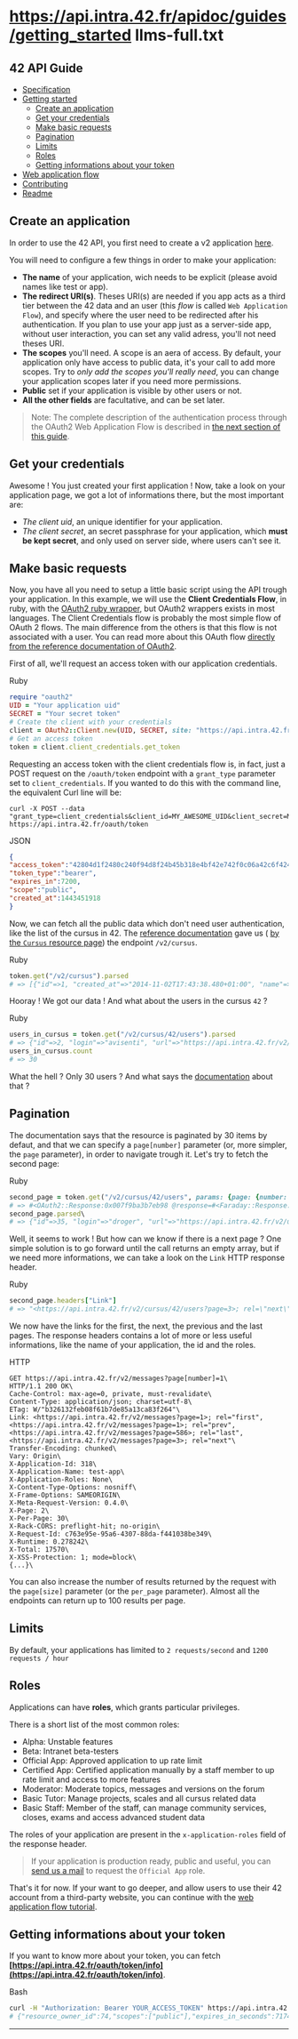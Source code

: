 # https://api.intra.42.fr/apidoc/guides/getting_started llms-full.txt

## 42 API Guide
- [Specification](https://api.intra.42.fr/apidoc/guides/specification)
- [Getting started](https://api.intra.42.fr/apidoc/guides/getting_started)
  - [Create an application](https://api.intra.42.fr/apidoc/guides/getting_started#create-an-application)
  - [Get your credentials](https://api.intra.42.fr/apidoc/guides/getting_started#get-your-credentials)
  - [Make basic requests](https://api.intra.42.fr/apidoc/guides/getting_started#make-basic-requests)
  - [Pagination](https://api.intra.42.fr/apidoc/guides/getting_started#pagination)
  - [Limits](https://api.intra.42.fr/apidoc/guides/getting_started#limits)
  - [Roles](https://api.intra.42.fr/apidoc/guides/getting_started#roles)
  - [Getting informations about your token](https://api.intra.42.fr/apidoc/guides/getting_started#getting-informations-about-your-token)
- [Web application flow](https://api.intra.42.fr/apidoc/guides/web_application_flow)
- [Contributing](https://api.intra.42.fr/apidoc/guides/contributing)
- [Readme](https://api.intra.42.fr/apidoc/guides/README)

## Create an application

In order to use the 42 API, you first need to create a v2 application [here](https://profile.intra.42.fr/oauth/applications/new).

You will need to configure a few things in order to make your application:

- **The name** of your application, wich needs to be explicit (please avoid names like test or app).
- **The redirect URI(s)**. Theses URI(s) are needed if you app acts as a third tier between the 42 data and an user (this _flow_ is called `Web Application Flow`), and specify where the user need to be redirected after his authentication. If you plan to use your app just as a server-side app, without user interaction, you can set any valid adress, you'll not need theses URI.
- **The scopes** you'll need. A scope is an aera of access. By default, your application only have access to public data, it's your call to add more scopes. Try to _only add the scopes you'll really need_, you can change your application scopes later if you need more permissions.
- **Public** set if your application is visible by other users or not.
- **All the other fields** are facultative, and can be set later.

> Note: The complete description of the authentication process through the OAuth2 Web Application Flow is described in [the next section of this guide](https://api.intra.42.fr/apidoc/guides/web_application_flow).

## Get your credentials

Awesome ! You just created your first application !
Now, take a look on your application page, we got a lot of informations there, but the most important are:

- _The client uid_, an unique identifier for your application.
- _The client secret_, an secret passphrase for your application, which **must be kept secret**, and only used on server side, where users can't see it.

## Make basic requests

Now, you have all you need to setup a little basic script using the API trough your application. In this example, we will use the **Client Credentials Flow**, in ruby, with the [OAuth2 ruby wrapper](https://github.com/intridea/oauth2), but OAuth2 wrappers exists in most languages.
The Client Credentials flow is probably the most simple flow of OAuth 2 flows. The main difference from the others is that this flow is not associated with a user.
You can read more about this OAuth flow [directly from the reference documentation of OAuth2](https://tools.ietf.org/html/rfc6749#section-1.3.4).

First of all, we'll request an access token with our application credentials.

Ruby

``` ruby
require "oauth2"
UID = "Your application uid"
SECRET = "Your secret token"
# Create the client with your credentials
client = OAuth2::Client.new(UID, SECRET, site: "https://api.intra.42.fr")
# Get an access token
token = client.client_credentials.get_token
```

Requesting an access token with the client credentials flow is, in fact, just a POST request on the `/oauth/token` endpoint with a `grant_type` parameter set to `client_credentials`. If you wanted to do this with the command line, the equivalent Curl line will be:

```-bash language
curl -X POST --data "grant_type=client_credentials&client_id=MY_AWESOME_UID&client_secret=MY_AWESOME_SECRET" https://api.intra.42.fr/oauth/token
```

JSON

``` json
{
"access_token":"42804d1f2480c240f94d8f24b45b318e4bf42e742f0c06a42c6f4242787af42d",
"token_type":"bearer",
"expires_in":7200,
"scope":"public",
"created_at":1443451918
}
```

Now, we can fetch all the public data which don't need user authentication, like the list of the cursus in 42.
The [reference documentation](https://api.intra.42.fr/apidoc) gave us ( [by the `Cursus` resource page](https://api.intra.42.fr/apidoc/2.0/cursus.html)) the endpoint `/v2/cursus`.

Ruby

```ruby
token.get("/v2/cursus").parsed
# => [{"id"=>1, "created_at"=>"2014-11-02T17:43:38.480+01:00", "name"=>"42", "slug"=>"42", "users_count"=>1918, "users_url"=>"https://api.intra.42.fr/v2/cursus/42/users", "projects_url"=>"https://api.intra.42.fr/v2/cursus/42/projects", "topics_url"=>"https://api.intra.42.fr/v2/cursus/42/topics"}, ...]
```

Hooray ! We got our data ! And what about the users in the cursus `42` ?

Ruby

```ruby
users_in_cursus = token.get("/v2/cursus/42/users").parsed
# => {"id"=>2, "login"=>"avisenti", "url"=>"https://api.intra.42.fr/v2/users/avisenti", "end_at"=>nil}, {"id"=>3, "login"=>"spariaud", "url"=>"https://api.intra.42.fr/v2/users/spariaud", "end_at"=>nil}, ...
users_in_cursus.count
# => 30
```

What the hell ? Only 30 users ? And what says the [documentation](https://api.intra.42.fr/apidoc/2.0/cursus_users/index.html) about that ?

## Pagination

The documentation says that the resource is paginated by 30 items by defaut, and that we can specify a `page[number]` parameter (or, more simpler, the `page` parameter), in order to navigate trough it.
Let's try to fetch the second page:

Ruby

```ruby
second_page = token.get("/v2/cursus/42/users", params: {page: {number: 2}})
# => #<OAuth2::Response:0x007f9ba3b7eb98 @response=#<Faraday::Response:0x007f9ba3b949c0 @on_complete_callbacks=[], @env=#<Faraday::Env @method=:get @body="[{\"id\":35,\"login\":\"droger\",\"url\":\"https://api.intra.42.fr/v2/users/droger\",\"end_at\":null},{\"id\":36,\"login\":\"edelbe\",\"url\":\"https://api.intra.42.fr/v2/users/edelbe\"...\
second_page.parsed\
# => {"id"=>35, "login"=>"droger", "url"=>"https://api.intra.42.fr/v2/users/droger", "end_at"=>nil}, {"id"=>36, "login"=>"edelbe", "url"=>"https://api.intra.42.fr/v2/users/edelbe", "end_at"=>nil}, ...\
```

Well, it seems to work ! But how can we know if there is a next page ? One simple solution is to go forward until the call returns an empty array, but if we need more informations, we can take a look on the `Link` HTTP response header.

Ruby

```ruby
second_page.headers["Link"]
# => "<https://api.intra.42.fr/v2/cursus/42/users?page=3>; rel=\"next\", <https://api.intra.42.fr/v2/cursus/42/users?page=1>; rel=\"prev\", <https://api.intra.42.fr/v2/cursus/42/users?page=1>; rel=\"first\", <https://api.intra.42.fr/v2/cursus/42/users?page=64>; rel=\"last\""\
```

We now have the links for the first, the next, the previous and the last pages.
The response headers contains a lot of more or less useful informations, like the name of your application, the id and the roles.

HTTP

```http
GET https://api.intra.42.fr/v2/messages?page[number]=1\
HTTP/1.1 200 OK\
Cache-Control: max-age=0, private, must-revalidate\
Content-Type: application/json; charset=utf-8\
ETag: W/"b326132feb08f61b7de85a13ca83f264"\
Link: <https://api.intra.42.fr/v2/messages?page=1>; rel="first", <https://api.intra.42.fr/v2/messages?page=1>; rel="prev", <https://api.intra.42.fr/v2/messages?page=586>; rel="last", <https://api.intra.42.fr/v2/messages?page=3>; rel="next"\
Transfer-Encoding: chunked\
Vary: Origin\
X-Application-Id: 318\
X-Application-Name: test-app\
X-Application-Roles: None\
X-Content-Type-Options: nosniff\
X-Frame-Options: SAMEORIGIN\
X-Meta-Request-Version: 0.4.0\
X-Page: 2\
X-Per-Page: 30\
X-Rack-CORS: preflight-hit; no-origin\
X-Request-Id: c763e95e-95a6-4307-88da-f441038be349\
X-Runtime: 0.278242\
X-Total: 17570\
X-XSS-Protection: 1; mode=block\
{...}\
```

You can also increase the number of results returned by the request with the `page[size]` parameter (or the `per_page` parameter). Almost all the endpoints can return up to 100 results per page.

## Limits

By default, your applications has limited to `2 requests/second` and `1200 requests / hour`

## Roles

Applications can have **roles**, which grants particular privileges.

There is a short list of the most common roles:

- Alpha: Unstable features
- Beta: Intranet beta-testers
- Official App: Approved application to up rate limit
- Certified App: Certified application manually by a staff member to up rate limit and access to more features
- Moderator: Moderate topics, messages and versions on the forum
- Basic Tutor: Manage projects, scales and all cursus related data
- Basic Staff: Member of the staff, can manage community services, closes, exams and
access advanced student data

The roles of your application are present in the `x-application-roles` field of the response header.

> If your application is production ready, public and useful, you can [send us a mail](mailto:intrateam@42.fr) to request the `Official App` role.

That's it for now. If your want to go deeper, and allow users to use their 42 account from a third-party website, you can continue with the [web application flow tutorial](https://api.intra.42.fr/apidoc/guides/web_application_flow).

## Getting informations about your token

If you want to know more about your token, you can fetch **[https://api.intra.42.fr/oauth/token/info](https://api.intra.42.fr/oauth/token/info)**.

Bash

```bash
curl -H "Authorization: Bearer YOUR_ACCESS_TOKEN" https://api.intra.42.fr/oauth/token/info
# {"resource_owner_id":74,"scopes":["public"],"expires_in_seconds":7174,"application":{"uid":"3089cd94d72cc9109800a5eea5218ed4c3e891ec1784874944225878b95867f9"},"created_at":1439460680}%
```

* * *
